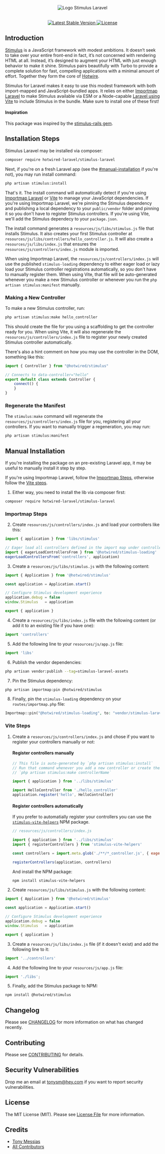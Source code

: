 <p align="center" style="margin-top: 2rem; margin-bottom: 2rem;"><img src="/art/stimulus-laravel-logo.svg" alt="Logo Stimulus Laravel" /></p>

<p align="center">
    <a href="https://packagist.org/packages/hotwired-laravel/stimulus-laravel">
        <img src="https://img.shields.io/packagist/v/hotwired-laravel/stimulus-laravel" alt="Latest Stable Version">
    </a>
    <a href="https://packagist.org/packages/hotwired-laravel/stimulus-laravel">
        <img src="https://img.shields.io/github/license/hotwired-laravel/stimulus-laravel" alt="License">
    </a>
</p>

<a name="introduction"></a>
## Introduction

[Stimulus](https://stimulus.hotwired.dev/) is a JavaScript framework with modest ambitions. It doesn’t seek to take over your entire front-end in fact, it’s not concerned with rendering HTML at all. Instead, it’s designed to augment your HTML with just enough behavior to make it shine. Stimulus pairs beautifully with Turbo to provide a complete solution for fast, compelling applications with a minimal amount of effort. Together they form the core of [Hotwire](https://hotwired.dev/).

Stimulus for Laravel makes it easy to use this modest framework with both import-mapped and JavaScript-bundled apps. It relies on either [Importmap Laravel](https://github.com/tonysm/importmap-laravel) to make Stimulus available via ESM or a Node-capable [Laravel using Vite](https://laravel.com/docs/9.x/vite) to include Stimulus in the bundle. Make sure to install one of these first!

#### Inspiration

This package was inspired by the [stimulus-rails gem](https://github.com/hotwired/stimulus-rails).

## Installation Steps

Stimulus Laravel may be installed via composer:

```bash
composer require hotwired-laravel/stimulus-laravel
```

Next, if you're on a fresh Laravel app (see the [#manual-installation](#manual-installation) if you're not), you may run install command:

```bash
php artisan stimulus:install
```

That's it. The install command will automatically detect if you're using [Importmap Laravel](https://github.com/tonysm/importmap-laravel) or [Vite](https://vitejs.dev/) to manage your JavaScript dependencies. If you're using Importmap Laravel, we're pinning the Stimulus dependency and publishing a local dependency to your `public/vendor` folder and pinning it so you don't have to register Stimulus controllers. If you're using Vite, we'll add the Stimulus dependecy to your `package.json`.

The install command generates a `resources/js/libs/stimulus.js` file that installs Stimulus. It also creates your first Stimulus controller at `resources/js/libs/controllers/hello_controller.js`. It will also create a `resources/js/libs/index.js` that ensures the `resources/js/controllers/index.js` module is imported.

When using Importmap Laravel, the `resources/js/controllers/index.js` will use the published `stimulus-loading` dependency to either eager load or lazy load your Stimulus controller registrations automatically, so you don't have to manually register them. When using Vite, that file will be auto-generated whenever you make a new Stimulus controller or whenever you run the `php artisan stimulus:manifest` manually.

### Making a New Controller

To make a new Stimulus controller, run:

```bash
php artisan stimulus:make hello_controller
```

This should create the file for you using a scaffolding to get the controller ready for you. When using Vite, it will also regenerate the `resources/js/controllers/index.js` file to register your newly created Stimulus controller automatically.

There's also a hint comment on how you may use the controller in the DOM, something like this:

```js
import { Controller } from "@hotwired/stimulus"

// Connects to data-controller="hello"
export default class extends Controller {
    connect() {
    }
}
```

### Regenerate the Manifest

The `stimulus:make` command will regenerate the `resources/js/controllers/index.js` file for you, registering all your controllers. If you want to manually trigger a regeneration, you may run:

```bash
php artisan stimulus:manifest
```

## Manual Installation

If you're installing the package on an pre-existing Laravel app, it may be useful to manually install it step by step.

If you're using Importmap Laravel, follow the [Importmap Steps](#importmap-steps), otherwise follow the [Vite steps](#vite-steps).

1. Either way, you need to install the lib via composer first:

```bash
composer require hotwired-laravel/stimulus-laravel
```

### Importmap Steps

2. Create `resources/js/controllers/index.js` and load your controllers like this:

```js
import { application } from 'libs/stimulus'

// Eager load all controllers defined in the import map under controllers/**/*_controller
import { eagerLoadControllersFrom } from '@hotwired/stimulus-loading'
eagerLoadControllersFrom('controllers', application)
```

3. Create a `resources/js/libs/stimulus.js` with the following content:

```js
import { Application } from '@hotwired/stimulus'

const application = Application.start()

// Configure Stimulus development experience
application.debug = false
window.Stimulus   = application

export { application }
```

4. Create a `resources/js/libs/index.js` file with the following content (or add it to an existing file if you have one):

```js
import 'controllers'
```

5. Add the following line to your `resources/js/app.js` file:

```js
import 'libs'
```

6. Publish the vendor dependencies:

```bash
php artisan vendor:publish --tag=stimulus-laravel-assets
```

7. Pin the Stimulus dependency:

```bash
php artisan importmap:pin @hotwired/stimulus
```

8. Finally, pin the `stimulus-loading` dependency on your `routes/importmap.php` file:

```php
Importmap::pin("@hotwired/stimulus-loading", to: "vendor/stimulus-laravel/stimulus-loading.js", preload: true);
```

### Vite Steps

1. Create a `resources/js/controllers/index.js` and chose if you want to register your controllers manually or not:

    #### Register controllers manually
  
    ```js
    // This file is auto-generated by `php artisan stimulus:install`
    // Run that command whenever you add a new controller or create them with
    // `php artisan stimulus:make controllerName`

    import { application } from '../libs/stimulus'

    import HelloController from './hello_controller'
    application.register('hello', HelloController)
    ```

    #### Register controllers automatically
   
    If you prefer to automatially register your controllers you can use the [`stimulus-vite-helpers`](https://www.npmjs.com/package/stimulus-vite-helpers) NPM package.

    ```js
    // resources/js/controllers/index.js

    import { application } from '../libs/stimulus'
    import { registerControllers } from 'stimulus-vite-helpers'

    const controllers = import.meta.glob('./**/*_controller.js', { eager: true })

    registerControllers(application, controllers)
    ```

    And install the NPM package:

    ```bash
    npm install stimulus-vite-helpers
    ```

3. Create `resources/js/libs/stimulus.js` with the following content:

```js
import { Application } from '@hotwired/stimulus'

const application = Application.start()

// Configure Stimulus development experience
application.debug = false
window.Stimulus   = application

export { application }
```

3. Create a `resources/js/libs/index.js` file (if it doesn't exist) and add the following line to it:

```js
import '../controllers'
```

4. Add the following line to your `resources/js/app.js` file:

```js
import './libs';
```

5. Finally, add the Stimulus package to NPM:

```bash
npm install @hotwired/stimulus
```

## Changelog

Please see [CHANGELOG](CHANGELOG.md) for more information on what has changed recently.

## Contributing

Please see [CONTRIBUTING](.github/CONTRIBUTING.md) for details.

## Security Vulnerabilities

Drop me an email at [tonysm@hey.com](mailto:tonysm@hey.com?subject=Security%20Vulnerability) if you want to report
security vulnerabilities.

## License

The MIT License (MIT). Please see [License File](LICENSE.md) for more information.

## Credits

- [Tony Messias](https://github.com/tonysm)
- [All Contributors](./CONTRIBUTORS.md)
